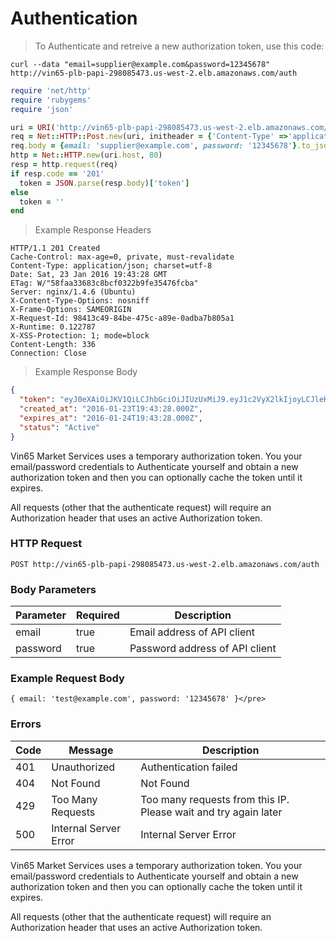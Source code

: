 # Authentication
> To Authenticate and retreive a new authorization token, use this code:

```shell
curl --data "email=supplier@example.com&password=12345678" http://vin65-plb-papi-298085473.us-west-2.elb.amazonaws.com/auth
```
```ruby
require 'net/http'
require 'rubygems'
require 'json'

uri = URI('http://vin65-plb-papi-298085473.us-west-2.elb.amazonaws.com/auth')
req = Net::HTTP::Post.new(uri, initheader = {'Content-Type' =>'application/json'})
req.body = {email: 'supplier@example.com', password: '12345678'}.to_json
http = Net::HTTP.new(uri.host, 80)
resp = http.request(req)
if resp.code == '201'
  token = JSON.parse(resp.body)['token']
else
  token = ''
end
```

> Example Response Headers

```headers
HTTP/1.1 201 Created
Cache-Control: max-age=0, private, must-revalidate
Content-Type: application/json; charset=utf-8
Date: Sat, 23 Jan 2016 19:43:28 GMT
ETag: W/"58faa33683c8bcf0322b9fe35476fcba"
Server: nginx/1.4.6 (Ubuntu)
X-Content-Type-Options: nosniff
X-Frame-Options: SAMEORIGIN
X-Request-Id: 98413c49-84be-475c-a89e-0adba7b805a1
X-Runtime: 0.122787
X-XSS-Protection: 1; mode=block
Content-Length: 336
Connection: Close
```

> Example Response Body

```json
{
  "token": "eyJ0eXAiOiJKV1QiLCJhbGciOiJIUzUxMiJ9.eyJ1c2VyX2lkIjoyLCJleHAiOjE0NTM2NjQ2MDgsInV1aWQiOiJiMTUwMThkZi0zNDkzLTQ3YjQtODg3Yi1jNDYzZDc5NjhiOTEifQ.EdpkOXvNmCn_bD73FRtuPpLH0OieW7aUKMgjg3prXG4N3xoemaD2IrRw7GMYRb7QOuzD6Y-vbtZQ26Sz-gJnQQ",
  "created_at": "2016-01-23T19:43:28.000Z",
  "expires_at": "2016-01-24T19:43:28.000Z",
  "status": "Active"
}
```

Vin65 Market Services uses a temporary authorization token. You your email/password credentials to Authenticate yourself and obtain a new authorization token and then you can optionally cache the token until it expires.

All requests (other that the authenticate request) will require an Authorization header that uses an active Authorization token.

### HTTP Request

`POST http://vin65-plb-papi-298085473.us-west-2.elb.amazonaws.com/auth`

### Body Parameters

Parameter | Required  | Description
--------- | --------- | -----------
email     | true      | Email address of API client
password  | true      | Password address of API client

### Example Request Body
`{ email: 'test@example.com', password: '12345678' }</pre>`

### Errors
Code | Message               | Description
---- | --------------------- | -----------
401  | Unauthorized          | Authentication failed
404  | Not Found             | Not Found
429  | Too Many Requests     | Too many requests from this IP. Please wait and try again later
500  | Internal Server Error | Internal Server Error


Vin65 Market Services uses a temporary authorization token. You your email/password credentials to Authenticate yourself and obtain a new authorization token and then you can optionally cache the token until it expires.

All requests (other that the authenticate request) will require an Authorization header that uses an active Authorization token.
